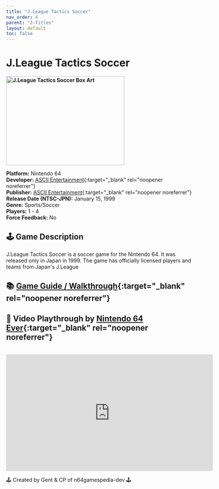 ```yaml
---
title: "J.League Tactics Soccer"
nav_order: 4
parent: "J-Titles"
layout: default
toc: false
---
```


# J.League Tactics Soccer

<b>
<img src="https://www.n64gamespedia.com/wp-content/uploads/2025/01/2e9e1c71-fa31-42ab-9734-5eb89eabec531.png" alt="J.League Tactics Soccer Box Art" width="320" height="240" />
</b>

**Platform:** Nintendo 64  
**Developer:** [ASCII Entertainment](https://en.wikipedia.org/wiki/ASCII_Entertainment){:target="_blank" rel="noopener noreferrer"}  
**Publisher:** [ASCII Entertainment](https://en.wikipedia.org/wiki/ASCII_Entertainment){:target="_blank" rel="noopener noreferrer"}  
**Release Date (NTSC-JPN):** January 15, 1999  
**Genre:** Sports/Soccer  
**Players:** 1 - 4  
**Force Feedback:** No  

## 🕹️ Game Description
J.League Tactics Soccer is a soccer game for the Nintendo 64. It was released only in Japan in 1999. The game has officially licensed players and teams from Japan's J.League

## 📚 [Game Guide / Walkthrough](https://gamefaqs.gamespot.com/n64/576258-jleague-tactics-soccer/faqs/79188){:target="_blank" rel="noopener noreferrer"}

## 🎥 Video Playthrough by [Nintendo 64 Ever](https://www.youtube.com/channel/UCJGb8I27ZXFM1Ox6qxc9Dlg){:target="_blank" rel="noopener noreferrer"}
<br />  
<iframe width="560" height="315" src="https://www.youtube.com/embed/i9za1_tLu5Q" title="J.League Tactics Soccer Gameplay by Nintendo 64 Ever" frameborder="0" allowfullscreen></iframe>

🕹️ Created by Gent & CP of n64gamespedia-dev 🕹️  
<!-- Vault Format: n64gamespedia-dev -->  
<!-- Protocol Source: _vault-specs/format-protocol.md -->
